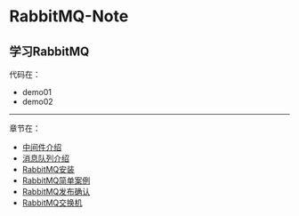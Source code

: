 # RabbitMQ-Note
学习RabbitMQ
---
代码在：
- demo01
- demo02
---
章节在：
- [中间件介绍](/中间件介绍/中间件介绍.md)
- [消息队列介绍](/消息队列介绍/消息队列介绍.md)
- [RabbitMQ安装](/RabbitMQ安装/RabbitMQ安装.md)
- [RabbitMQ简单案例](/RabbitMQ简单案例/RabbitMQ简单案例.md)
- [RabbitMQ发布确认](/RabbitMQ发布确认/RabbitMQ发布确认.md)
- [RabbitMQ交换机](/RabbitMQ交换机/RabbitMQ交换机.md)
